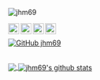 <p align="left"> <img src="https://komarev.com/ghpvc/?username=jhm69&label=Views&color=blue&style=plastic" alt="jhm69" /> </p>

<a href="https://www.linkedin.com/in/jahangir-hossain-b8325017b/">
  <img align="left" alt="Jahangirs's Linkdein" width="22px" src="https://cdn.jsdelivr.net/npm/simple-icons@v3/icons/linkedin.svg" />
</a>
<a href="https://github.com/jhm69">
  <img align="left" alt="Jahangirs's Github" width="22px" src="https://cdn.jsdelivr.net/npm/simple-icons@v3/icons/github.svg" />
</a>
<a href="https://www.instagram.com/jhm691127/">
  <img align="left" alt="Jahangirs's Instagram" width="22px" src="https://cdn.jsdelivr.net/npm/simple-icons@v3/icons/instagram.svg" />
</a>
<a href="https://www.facebook.com/jhm69">
  <img align="left" alt="Jahangirs's Facebook" width="22px" src="https://cdn.jsdelivr.net/npm/simple-icons@v3/icons/facebook.svg" />
</a>

<br/>

[![GitHub jhm69](https://img.shields.io/github/followers/jhm69?label=follow&style=social)](https://github.com/jhm69)

<br />

<a href="https://github.com/jhm69">
  <img align="center" src="https://github-readme-stats.vercel.app/api/top-langs/?username=jhm69&theme=light&hide_langs_below=1" />
</a>
<a href="https://github.com/jhm69">
 <img align="center" src="https://github-readme-stats.vercel.app/api?username=jhm69&show_icons=true&theme=light&line_height=27" alt="jhm69's github stats"/>
</a>
